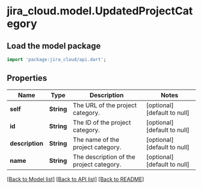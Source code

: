 # jira_cloud.model.UpdatedProjectCategory

## Load the model package
```dart
import 'package:jira_cloud/api.dart';
```

## Properties
Name | Type | Description | Notes
------------ | ------------- | ------------- | -------------
**self** | **String** | The URL of the project category. | [optional] [default to null]
**id** | **String** | The ID of the project category. | [optional] [default to null]
**description** | **String** | The name of the project category. | [optional] [default to null]
**name** | **String** | The description of the project category. | [optional] [default to null]

[[Back to Model list]](../README.md#documentation-for-models) [[Back to API list]](../README.md#documentation-for-api-endpoints) [[Back to README]](../README.md)


